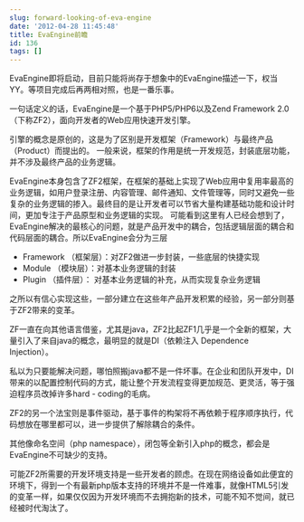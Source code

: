 ```yaml
---
slug: forward-looking-of-eva-engine
date: '2012-04-28 11:45:48'
title: EvaEngine前瞻
id: 136
tags: []
---
```


EvaEngine即将启动，目前只能将尚存于想象中的EvaEngine描述一下，权当YY。等项目完成后再两相对照，也是一番乐事。

一句话定义的话，EvaEngine是一个基于PHP5/PHP6以及Zend Framework 2.0（下称ZF2），面向开发者的Web应用快速开发引擎。

引擎的概念是原创的，这是为了区别是开发框架（Framework）与最终产品（Product）而提出的。
一般来说，框架的作用是统一开发规范，封装底层功能，并不涉及最终产品的业务逻辑。

EvaEngine本身包含了ZF2框架，在框架的基础上实现了Web应用中复用率最高的业务逻辑，如用户登录注册、内容管理、邮件通知、文件管理等，同时又避免一些复杂的业务逻辑的掺入。最终目的是让开发者可以节省大量构建基础功能和设计时间，更加专注于产品原型和业务逻辑的实现。
可能看到这里有人已经会想到了，EvaEngine解决的最核心的问题，就是产品开发中的耦合，包括逻辑层面的耦合和代码层面的耦合。所以EvaEngine会分为三层

 - Framework （框架层）：对ZF2做进一步封装，一些底层的快捷实现
 - Module （模块层）：对基本业务逻辑的封装
 - Plugin （插件层）： 对基本业务逻辑的补充，从而实现复杂业务逻辑

之所以有信心实现这些，一部分建立在这些年产品开发积累的经验，另一部分则基于ZF2带来的变革。

ZF一直在向其他语言借鉴，尤其是java，ZF2比起ZF1几乎是一个全新的框架，大量引入了来自java的概念，最明显的就是DI（依赖注入 Dependence Injection）。

私以为只要能解决问题，哪怕照搬java都不是一件坏事。在企业和团队开发中，DI带来的以配置控制代码的方式，能让整个开发流程变得更加规范、更灵活，等于强迫程序员改掉许多hard - coding的毛病。

ZF2的另一个法宝则是事件驱动，基于事件的构架将不再依赖于程序顺序执行，代码想放在哪里都可以，进一步提供了解除耦合的条件。

其他像命名空间（php namespace），闭包等全新引入php的概念，都会是EvaEngine不可缺少的支持。

可能ZF2所需要的开发环境支持是一些开发者的顾虑。在现在网络设备如此便宜的环境下，得到一个有最新php版本支持的环境并不是一件难事，就像HTML5引发的变革一样，如果仅仅因为开发环境而不去拥抱新的技术，可能不知不觉间，就已经被时代淘汰了。
